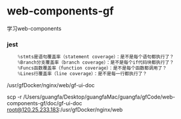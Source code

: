 # web-components-gf
学习web-components


### jest
```js
    %stmts是语句覆盖率（statement coverage）：是不是每个语句都执行了？
    %Branch分支覆盖率（branch coverage）：是不是每个if代码块都执行了？
    %Funcs函数覆盖率（function coverage）：是不是每个函数都调用了？
    %Lines行覆盖率（line coverage）：是不是每一行都执行了？
```




/usr/gfDocker/nginx/web/gf-ui-doc


scp -r /Users/guangfa/Desktop/guangfaMac/guangfa/gfCode/web-components-gf/doc/gf-ui-doc root@120.25.233.183:/usr/gfDocker/nginx/web

